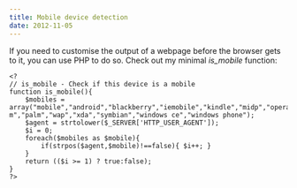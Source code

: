 ```yaml
---
title: Mobile device detection
date: 2012-11-05
---
```


If you need to customise the output of a webpage before the browser gets to it, you can use PHP to do so. Check out my minimal *is_mobile* function:

	<?
	// is_mobile - Check if this device is a mobile
	function is_mobile(){
		$mobiles = array("mobile","android","blackberry","iemobile","kindle","midp","opera m","palm","wap","xda","symbian","windows ce","windows phone");
		$agent = strtolower($_SERVER['HTTP_USER_AGENT']);
		$i = 0;
		foreach($mobiles as $mobile){
			if(strpos($agent,$mobile)!==false){ $i++; }
		}
		return (($i >= 1) ? true:false);
	}
	?>